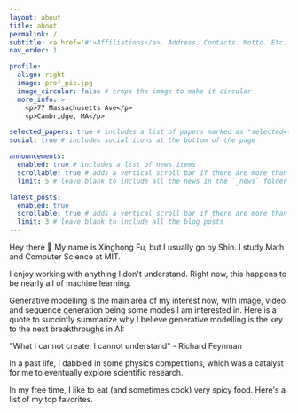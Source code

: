 ```yaml
---
layout: about
title: about
permalink: /
subtitle: <a href='#'>Affiliations</a>. Address. Contacts. Motto. Etc.
nav_order: 1

profile:
  align: right
  image: prof_pic.jpg
  image_circular: false # crops the image to make it circular
  more_info: >
    <p>77 Massachusetts Ave</p>
    <p>Cambridge, MA</p>

selected_papers: true # includes a list of papers marked as "selected={true}"
social: true # includes social icons at the bottom of the page

announcements:
  enabled: true # includes a list of news items
  scrollable: true # adds a vertical scroll bar if there are more than 3 news items
  limit: 5 # leave blank to include all the news in the `_news` folder

latest_posts:
  enabled: true
  scrollable: true # adds a vertical scroll bar if there are more than 3 new posts items
  limit: 3 # leave blank to include all the blog posts
---
```


Hey there 👋 My name is Xinghong Fu, but I usually go by Shin. I study Math and Computer Science at MIT.

I enjoy working with anything I don't understand. Right now, this happens to be nearly all of machine learning. 

Generative modelling is the main area of my interest now, with image, video and sequence generation being some modes I am interested in. Here is a quote to succintly summarize why I believe generative modelling is the key to the next breakthroughs in AI:

"What I cannot create, I cannot understand" - Richard Feynman

In a past life, I dabbled in some physics competitions, which was a catalyst for me to eventually explore scientific research.

In my free time, I like to eat (and sometimes cook) very spicy food. Here's a list of my top favorites. 